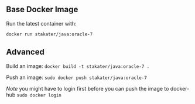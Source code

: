 ## Base Docker Image

Run the latest container with:

`docker run stakater/java:oracle-7`

## Advanced

Build an image:
`docker build -t stakater/java:oracle-7 .`

Push an image:
`sudo docker push stakater/java:oracle-7`

_Note_ you might have to login first before you can push the image to docker-hub `sudo docker login`